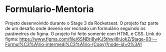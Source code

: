 # Formulario-Mentoria
Projeto desenvolvido durante o Stage 3 da Rocketseat. O projeto faz parte de um desafio onde deveria ser recriado um formulário seguindo os parâmetros do figma. O projeto foi feito somente com HTML e CSS.
Link do figma: https://www.figma.com/file/6SNBri8wKJ5thwij6rJokZ/Stage-03---Formul%C3%A1rio-intermedi%C3%A1rio-(Copy)?node-id=0%3A1
